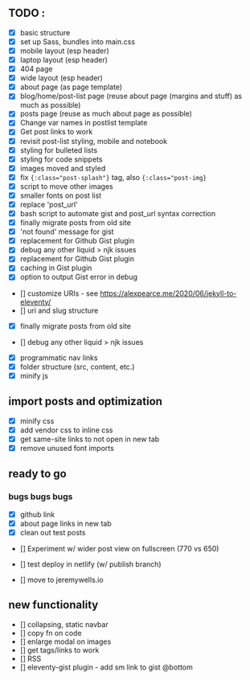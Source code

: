 ## TODO : 
- [x] basic structure
- [x] set up Sass, bundles into main.css
- [x] mobile layout (esp header)
- [x] laptop layout (esp header)
- [x] 404 page
- [x] wide layout (esp header)
- [x] about page (as page template)
- [x] blog/home/post-list page (reuse about page (margins and stuff) as much as possible)
- [x] posts page (reuse as much about page as possible)
- [x] Change var names in postlist template
- [x] Get post links to work
- [x] revisit post-list styling, mobile and notebook
- [x] styling for bulleted lists
- [x] styling for code snippets
- [x] images moved and styled
- [x] fix `{:class="post-splash"}` tag, also `{:class="post-img}`
- [x] script to move other images
- [x] smaller fonts on post list
- [x] replace 'post_url'
- [x] bash script to automate gist and post_url syntax correction
- [x] finally migrate posts from old site
- [x] 'not found' message for gist
- [x] replacement for Github Gist plugin
- [x] debug any other liquid > njk issues
- [x] replacement for Github Gist plugin
- [x] caching in Gist plugin
- [x] option to output Gist error in debug
- [] customize URIs - see https://alexpearce.me/2020/06/jekyll-to-eleventy/
- [] uri and slug structure
- [x] finally migrate posts from old site
- [] debug any other liquid > njk issues
- [x] programmatic nav links
- [x] folder structure (src, content, etc.)
- [x] minify js

## import posts and optimization
- [x] minify css
- [x] add vendor css to inline css
- [x] get same-site links to not open in new tab
- [x] remove unused font imports

## ready to go

### bugs bugs bugs
- [x] github link
- [x] about page links in new tab
- [x] clean out test posts
- [] Experiment w/ wider post view on fullscreen (770 vs 650)

- [] test deploy in netlify (w/ publish branch)
- [] move to jeremywells.io


## new functionality
- [] collapsing, static navbar
- [] copy fn on code
- [] enlarge modal on images
- [] get tags/links to work
- [] RSS
- [] eleventy-gist plugin - add sm link to gist @bottom
